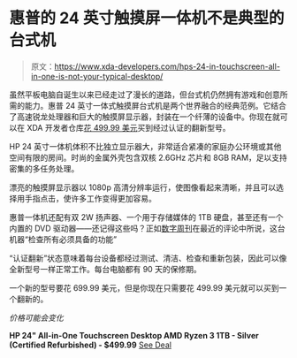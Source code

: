 # 惠普的 24 英寸触摸屏一体机不是典型的台式机

> 原文：<https://www.xda-developers.com/hps-24-in-touchscreen-all-in-one-is-not-your-typical-desktop/>

虽然平板电脑自诞生以来已经走过了漫长的道路，但台式机仍然拥有游戏和创意所需的能力。惠普 24 英寸一体式触摸屏台式机是两个世界融合的经典范例。它结合了高速锐龙处理器和巨大的触摸屏显示器，封装在一个纤薄的设备中。你现在就可以在 XDA 开发者仓库[花 499.99 美元](https://depot.xda-developers.com/sales/hp-24-all-in-one-touchscreen-amd-ryzen-3-3200u-x2-2-6ghz-8gb-1tb-certified-refurbished?utm_source=xda-developers.com&utm_medium=referral&utm_campaign=hp-24-all-in-one-touchscreen-amd-ryzen-3-3200u-x2-2-6ghz-8gb-1tb-certified-refurbished&utm_term=scsf-382947&utm_content=a0x1P000004NQN8&scsonar=1&scrssfeed=1&scrssfeed=1)买到经过认证的翻新型号。

HP 24 英寸一体机体积不比独立显示器大，非常适合紧凑的家庭办公环境或其他空间有限的房间。时尚的金属外壳包含双核 2.6GHz 芯片和 8GB RAM，足以支持密集的多任务处理。

漂亮的触摸屏显示器以 1080p 高清分辨率运行，使图像看起来清晰，并且可以选择用手指点击，使许多工作变得更加容易。

惠普一体机还配有双 2W 扬声器、一个用于存储媒体的 1TB 硬盘，甚至还有一个内置的 DVD 驱动器——还记得这些吗？正如[数字周刊](https://www.digitweek.com/hp-24-g020-23-8-all-in-one-desktop-review/)在最近的评论中所说，这台机器“检查所有必须具备的功能”

“认证翻新”状态意味着每台设备都经过测试、清洁、检查和重新包装，因此可以像全新型号一样正常工作。每台电脑都有 90 天的保修期。

一个新的型号要花 699.99 美元，但是你现在只需要花 499.99 美元就可以买到一个翻新的。

*价格可能会变化*

[](https://depot.xda-developers.com/sales/hp-24-all-in-one-touchscreen-amd-ryzen-3-3200u-x2-2-6ghz-8gb-1tb-certified-refurbished?utm_source=xda-developers.com&utm_medium=referral-cta&utm_campaign=hp-24-all-in-one-touchscreen-amd-ryzen-3-3200u-x2-2-6ghz-8gb-1tb-certified-refurbished&utm_term=scsf-382947&utm_content=a0x1P000004NQN8&scsonar=1&scrssfeed=1&scrssfeed=1)**HP 24" All-in-One Touchscreen Desktop AMD Ryzen 3 1TB - Silver (Certified Refurbished) - $499.99** [See Deal](https://depot.xda-developers.com/sales/hp-24-all-in-one-touchscreen-amd-ryzen-3-3200u-x2-2-6ghz-8gb-1tb-certified-refurbished?utm_source=xda-developers.com&utm_medium=referral-cta&utm_campaign=hp-24-all-in-one-touchscreen-amd-ryzen-3-3200u-x2-2-6ghz-8gb-1tb-certified-refurbished&utm_term=scsf-382947&utm_content=a0x1P000004NQN8&scsonar=1&scrssfeed=1&scrssfeed=1)